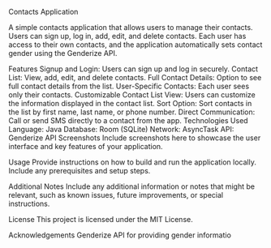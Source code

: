 Contacts Application

A simple contacts application that allows users to manage their contacts. Users can sign up, log in, add, edit, and delete contacts. Each user has access to their own contacts, and the application automatically sets contact gender using the Genderize API.

Features
Signup and Login: Users can sign up and log in securely.
Contact List: View, add, edit, and delete contacts.
Full Contact Details: Option to see full contact details from the list.
User-Specific Contacts: Each user sees only their contacts.
Customizable Contact List View: Users can customize the information displayed in the contact list.
Sort Option: Sort contacts in the list by first name, last name, or phone number.
Direct Communication: Call or send SMS directly to a contact from the app.
Technologies Used
Language: Java
Database: Room (SQLite)
Network: AsyncTask
API: Genderize API
Screenshots
Include screenshots here to showcase the user interface and key features of your application.

Usage
Provide instructions on how to build and run the application locally. Include any prerequisites and setup steps.

Additional Notes
Include any additional information or notes that might be relevant, such as known issues, future improvements, or special instructions.

License
This project is licensed under the MIT License.

Acknowledgements
Genderize API for providing gender informatio
